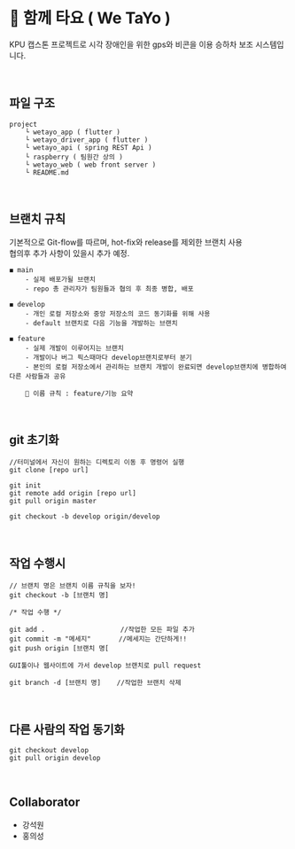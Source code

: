 # 🚌 함께 타요 ( We TaYo )

KPU 캡스톤 프로젝트로 시각 장애인을 위한 gps와 비콘을 이용
승하차 보조 시스템입니다.

<br>

## 파일 구조

```
project
    └ wetayo_app ( flutter )
    └ wetayo_driver_app ( flutter )
    └ wetayo_api ( spring REST Api )
    └ raspberry ( 팀원간 상의 )
    └ wetayo_web ( web front server )
    └ README.md
```

<br>

## 브랜치 규칙

기본적으로 Git-flow를 따르며, hot-fix와 release를 제외한 브랜치 사용<br>
협의후 추가 사항이 있을시 추가 예정.

```
◼ main
    - 실제 배포가될 브랜치
    - repo 총 관리자가 팀원들과 협의 후 최종 병합, 배포

◼ develop
    - 개인 로컬 저장소와 중앙 저장소의 코드 동기화를 위해 사용
    - default 브랜치로 다음 기능을 개발하는 브랜치

◼ feature
    - 실제 개발이 이루어지는 브랜치
    - 개발이나 버그 픽스때마다 develop브랜치로부터 분기
    - 본인의 로컬 저장소에서 관리하는 브랜치 개발이 완료되면 develop브랜치에 병합하여 다른 사람들과 공유

    🔹 이름 규칙 : feature/기능 요약

```

<br>

## git 초기화

```
//터미널에서 자신이 원하는 디렉토리 이동 후 명령어 실행
git clone [repo url]

git init
git remote add origin [repo url]
git pull origin master

git checkout -b develop origin/develop
```

<br>

## 작업 수행시

```
// 브랜치 명은 브랜치 이름 규칙을 보자!
git checkout -b [브랜치 명]

/* 작업 수행 */

git add .                   //작업한 모든 파일 추가
git commit -m "메세지"       //메세지는 간단하게!!
git push origin [브랜치 명[

GUI툴이나 웹사이트에 가서 develop 브랜치로 pull request

git branch -d [브랜치 명]    //작업한 브랜치 삭제
```

<br>

## 다른 사람의 작업 동기화

```
git checkout develop
git pull origin develop
```

<br>

## Collaborator

- 강석원
- 홍의성
